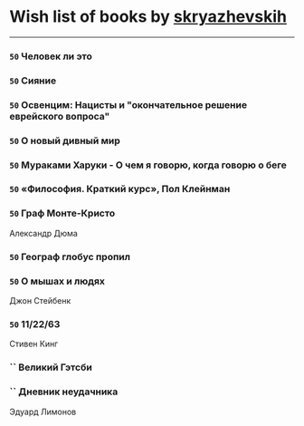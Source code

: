 # Wish list of books by [skryazhevskih](http://vk.com/id383165880)
---

### `50` Человек ли это

### `50` Сияние

### `50` Освенцим: Нацисты и "окончательное решение еврейского вопроса"

### `50` О новый дивный мир

### `50` Мураками Харуки - О чем я говорю, когда говорю о беге

### `50` «Философия. Краткий курс», Пол Клейнман

### `50` Граф Монте-Кристо
Александр Дюма

### `50` Географ глобус пропил

### `50` О мышах и людях
Джон Стейбенк

### `50` 11/22/63
Стивен Кинг

### `` Великий Гэтсби

### `` Дневник неудачника
Эдуард Лимонов

